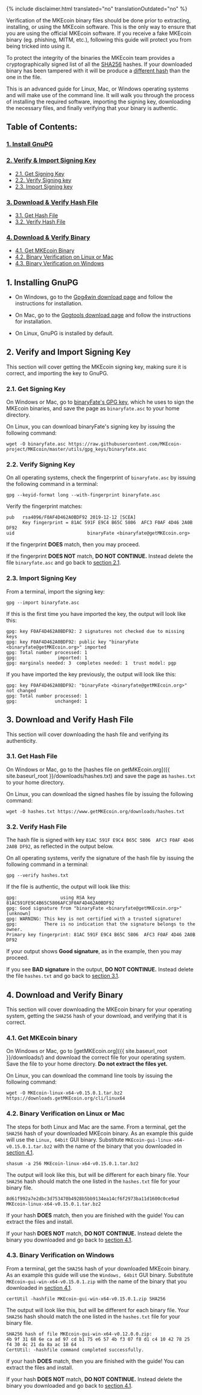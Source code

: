 {% include disclaimer.html translated="no" translationOutdated="no" %}

Verification of the MKEcoin binary files should be done prior to extracting, installing, or using the MKEcoin software. This is the only way to ensure that you are using the official MKEcoin software. If you receive a fake MKEcoin binary (eg. phishing, MITM, etc.), following this guide will protect you from being tricked into using it.

To protect the integrity of the binaries the MKEcoin team provides a cryptographically signed list of all the [SHA256](https://en.wikipedia.org/wiki/SHA-2) hashes. If your downloaded binary has been tampered with it will be produce a [different hash](https://en.wikipedia.org/wiki/File_verification) than the one in the file.

This is an advanced guide for Linux, Mac, or Windows operating systems and will make use of the command line. It will walk you through the process of installing the required software, importing the signing key, downloading the necessary files, and finally verifying that your binary is authentic.

## Table of Contents:

### [1. Install GnuPG](#1-installing-gnupg)
### [2. Verify & Import Signing Key](#2-verify-and-import-signing-key)
  + [2.1. Get Signing Key](#21-get-signing-key)
  + [2.2. Verify Signing key](#22-verify-signing-key)
  + [2.3. Import Signing key](#23-import-signing-key)
### [3. Download & Verify Hash File](#3-download-and-verify-hash-file)
  + [3.1. Get Hash File](#31-get-hash-file)
  + [3.2. Verify Hash File](#32-verify-hash-file)
### [4. Download & Verify Binary](#4-download-and-verify-binary)
  + [4.1. Get MKEcoin Binary](#41-get-MKEcoin-binary)
  + [4.2. Binary Verification on Linux or Mac](#42-binary-verification-on-linux-or-mac)
  + [4.3. Binary Verification on Windows](#43-binary-verification-on-windows)

## 1. Installing GnuPG

+ On Windows, go to the [Gpg4win download page](https://gpg4win.org/download.html) and follow the instructions for installation.

+ On Mac, go to the [Gpgtools download page](https://gpgtools.org/) and follow the instructions for installation.

+ On Linux, GnuPG is installed by default.

## 2. Verify and Import Signing Key

This section will cover getting the MKEcoin signing key, making sure it is correct, and importing the key to GnuPG.

### 2.1. Get Signing Key

On Windows or Mac, go to [binaryFate's GPG key](https://raw.githubusercontent.com/MKEcoin-project/MKEcoin/master/utils/gpg_keys/binaryfate.asc), which he uses to sign the MKEcoin binaries, and save the page as `binaryfate.asc` to your home directory.

On Linux, you can download binaryFate's signing key by issuing the following command:

```
wget -O binaryfate.asc https://raw.githubusercontent.com/MKEcoin-project/MKEcoin/master/utils/gpg_keys/binaryfate.asc
```

### 2.2. Verify Signing Key

On all operating systems, check the fingerprint of `binaryfate.asc` by issuing the following command in a terminal:

```
gpg --keyid-format long --with-fingerprint binaryfate.asc
```


Verify the fingerprint matches:

```
pub   rsa4096/F0AF4D462A0BDF92 2019-12-12 [SCEA]
      Key fingerprint = 81AC 591F E9C4 B65C 5806  AFC3 F0AF 4D46 2A0B DF92
uid                           binaryFate <binaryfate@getMKEcoin.org>
```

If the fingerprint **DOES** match, then you may proceed.

If the fingerprint **DOES NOT** match, **DO NOT CONTINUE.** Instead delete the file `binaryfate.asc` and go back to [section 2.1](#21-get-signing-key).

### 2.3. Import Signing Key

From a terminal, import the signing key:

```
gpg --import binaryfate.asc
```

If this is the first time you have imported the key, the output will look like this:

```
gpg: key F0AF4D462A0BDF92: 2 signatures not checked due to missing keys
gpg: key F0AF4D462A0BDF92: public key "binaryFate <binaryfate@getMKEcoin.org>" imported
gpg: Total number processed: 1
gpg:               imported: 1
gpg: marginals needed: 3  completes needed: 1  trust model: pgp
```

If you have imported the key previously, the output will look like this:

```
gpg: key F0AF4D462A0BDF92: "binaryFate <binaryfate@getMKEcoin.org>" not changed
gpg: Total number processed: 1
gpg:              unchanged: 1
```

## 3. Download and Verify Hash File

This section will cover downloading the hash file and verifying its authenticity.

### 3.1. Get Hash File

On Windows or Mac, go to the [hashes file on getMKEcoin.org]({{ site.baseurl_root }}/downloads/hashes.txt) and save the page as `hashes.txt` to your home directory.

On Linux, you can download the signed hashes file by issuing the following command:

```
wget -O hashes.txt https://www.getMKEcoin.org/downloads/hashes.txt
```

### 3.2. Verify Hash File

The hash file is signed with key `81AC 591F E9C4 B65C 5806  AFC3 F0AF 4D46 2A0B DF92`, as reflected in the output below.

On all operating systems, verify the signature of the hash file by issuing the following command in a terminal:

```
gpg --verify hashes.txt
```

If the file is authentic, the output will look like this:

```
gpg:                using RSA key 81AC591FE9C4B65C5806AFC3F0AF4D462A0BDF92
gpg: Good signature from "binaryFate <binaryfate@getMKEcoin.org>" [unknown]
gpg: WARNING: This key is not certified with a trusted signature!
gpg:          There is no indication that the signature belongs to the owner.
Primary key fingerprint: 81AC 591F E9C4 B65C 5806  AFC3 F0AF 4D46 2A0B DF92
```

If your output shows **Good signature**, as in the example, then you may proceed.

If you see **BAD signature** in the output, **DO NOT CONTINUE.** Instead delete the file `hashes.txt` and go back to [section 3.1](#31-get-hash-file).

## 4. Download and Verify Binary

This section will cover downloading the MKEcoin binary for your operating system, getting the `SHA256` hash of your download, and verifying that it is correct.

### 4.1. Get MKEcoin binary

On Windows or Mac, go to [getMKEcoin.org]({{ site.baseurl_root }}/downloads/) and download the correct file for your operating system. Save the file to your home directory. **Do not extract the files yet.**

On Linux, you can download the command line tools by issuing the following command:

```
wget -O MKEcoin-linux-x64-v0.15.0.1.tar.bz2 https://downloads.getMKEcoin.org/cli/linux64
```

### 4.2. Binary Verification on Linux or Mac

The steps for both Linux and Mac are the same. From a terminal, get the `SHA256` hash of your downloaded MKEcoin binary. As an example this guide will use the `Linux, 64bit` GUI binary. Substitute `MKEcoin-gui-linux-x64-v0.15.0.1.tar.bz2` with the name of the binary that you downloaded in [section 4.1](#41-get-MKEcoin-binary).

```
shasum -a 256 MKEcoin-linux-x64-v0.15.0.1.tar.bz2
```

The output will look like this, but will be different for each binary file. Your `SHA256` hash should match the one listed in the `hashes.txt` file for your binary file.

```
8d61f992a7e2dbc3d753470b4928b5bb9134ea14cf6f2973ba11d1600c0ce9ad  MKEcoin-linux-x64-v0.15.0.1.tar.bz2
```

If your hash **DOES** match, then you are finished with the guide! You can extract the files and install.

If your hash **DOES NOT** match, **DO NOT CONTINUE.** Instead delete the binary you downloaded and go back to [section 4.1](#41-get-MKEcoin-binary).

### 4.3. Binary Verification on Windows

From a terminal, get the `SHA256` hash of your downloaded MKEcoin binary. As an example this guide will use the `Windows, 64bit` GUI binary. Substitute `MKEcoin-gui-win-x64-v0.15.0.1.zip` with the name of the binary that you downloaded in [section 4.1](#41-get-MKEcoin-binary).

```
certUtil -hashfile MKEcoin-gui-win-x64-v0.15.0.1.zip SHA256
```

The output will look like this, but will be different for each binary file. Your `SHA256` hash should match the one listed in the `hashes.txt` file for your binary file.

```
SHA256 hash of file MKEcoin-gui-win-x64-v0.12.0.0.zip:
4b 9f 31 68 6e ca ad 97 cd b1 75 e6 57 4b f3 07 f8 d1 c4 10 42 78 25 f4 30 4c 21 da 8a ac 18 64
CertUtil: -hashfile command completed successfully.
```

If your hash **DOES** match, then you are finished with the guide! You can extract the files and install.

If your hash **DOES NOT** match, **DO NOT CONTINUE.** Instead delete the binary you downloaded and go back to [section 4.1](#41-get-MKEcoin-binary).
